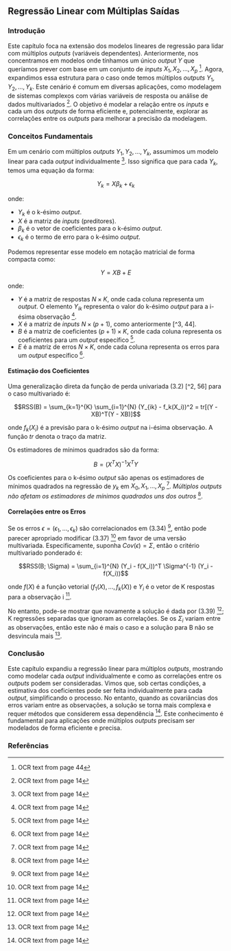 ## Regressão Linear com Múltiplas Saídas

### Introdução
Este capítulo foca na extensão dos modelos lineares de regressão para lidar com múltiplos *outputs* (variáveis dependentes). Anteriormente, nos concentramos em modelos onde tínhamos um único *output* $Y$ que queríamos prever com base em um conjunto de *inputs* $X_1, X_2, ..., X_p$ [^44]. Agora, expandimos essa estrutura para o caso onde temos múltiplos *outputs* $Y_1, Y_2, ..., Y_k$. Este cenário é comum em diversas aplicações, como modelagem de sistemas complexos com várias variáveis de resposta ou análise de dados multivariados [^56]. O objetivo é modelar a relação entre os *inputs* e cada um dos *outputs* de forma eficiente e, potencialmente, explorar as correlações entre os *outputs* para melhorar a precisão da modelagem.

### Conceitos Fundamentais
Em um cenário com múltiplos *outputs* $Y_1, Y_2, ..., Y_k$, assumimos um modelo linear para cada *output* individualmente [^56]. Isso significa que para cada $Y_k$, temos uma equação da forma:

$$Y_k = X\beta_k + \epsilon_k$$

onde:
*   $Y_k$ é o k-ésimo *output*.
*   $X$ é a matriz de *inputs* (preditores).
*   $\beta_k$ é o vetor de coeficientes para o k-ésimo *output*.
*   $\epsilon_k$ é o termo de erro para o k-ésimo *output*.

Podemos representar esse modelo em notação matricial de forma compacta como:

$$Y = XB + E$$

onde:
*   $Y$ é a matriz de respostas $N \times K$, onde cada coluna representa um *output*. O elemento $Y_{ik}$ representa o valor do k-ésimo *output* para a i-ésima observação [^56].
*   $X$ é a matriz de *inputs* $N \times (p+1)$, como anteriormente [^3, 44].
*   $B$ é a matriz de coeficientes $(p+1) \times K$, onde cada coluna representa os coeficientes para um *output* específico [^56].
*   $E$ é a matriz de erros $N \times K$, onde cada coluna representa os erros para um *output* específico [^56].

#### Estimação dos Coeficientes
Uma generalização direta da função de perda univariada (3.2) [^2, 56] para o caso multivariado é:

$$RSS(B) = \sum_{k=1}^{K} \sum_{i=1}^{N} (Y_{ik} - f_k(X_i))^2 = tr[(Y - XB)^T(Y - XB)]$$

onde $f_k(X_i)$ é a previsão para o k-ésimo *output* na i-ésima observação. A função *tr* denota o traço da matriz.

Os estimadores de mínimos quadrados são da forma:

$$B = (X^TX)^{-1}X^TY$$

Os coeficientes para o k-ésimo *output* são apenas os estimadores de mínimos quadrados na regressão de $y_k$ em $X_0, X_1, ..., X_p$ [^56]. *Múltiplos outputs não afetam os estimadores de mínimos quadrados uns dos outros* [^56].

#### Correlações entre os Erros
Se os erros $\epsilon = (\epsilon_1, ..., \epsilon_k)$ são correlacionados em (3.34) [^56], então pode parecer apropriado modificar (3.37) [^56] em favor de uma versão multivariada. Especificamente, suponha $Cov(\epsilon) = \Sigma$, então o critério multivariado ponderado é:

$$RSS(B; \Sigma) = \sum_{i=1}^{N} (Y_i - f(X_i))^T \Sigma^{-1} (Y_i - f(X_i))$$

onde $f(X)$ é a função vetorial $(f_1(X), ..., f_k(X))$ e $Y_i$ é o vetor de K respostas para a observação i [^56].

No entanto, pode-se mostrar que novamente a solução é dada por (3.39) [^56]; K regressões separadas que ignoram as correlações. Se os $\Sigma_i$ variam entre as observações, então este não é mais o caso e a solução para B não se desvincula mais [^56].

### Conclusão
Este capítulo expandiu a regressão linear para múltiplos *outputs*, mostrando como modelar cada *output* individualmente e como as correlações entre os *outputs* podem ser consideradas. Vimos que, sob certas condições, a estimativa dos coeficientes pode ser feita individualmente para cada *output*, simplificando o processo. No entanto, quando as covariâncias dos erros variam entre as observações, a solução se torna mais complexa e requer métodos que considerem essa dependência [^56]. Este conhecimento é fundamental para aplicações onde múltiplos *outputs* precisam ser modelados de forma eficiente e precisa.

### Referências
[^3]: OCR text from page 1
[^2]: OCR text from page 2
[^56]: OCR text from page 14
[^44]: OCR text from page 44
<!-- END -->